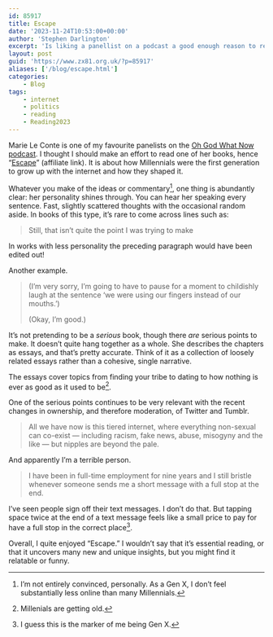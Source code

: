 ```yaml
---
id: 85917
title: Escape
date: '2023-11-24T10:53:00+00:00'
author: 'Stephen Darlington'
excerpt: 'Is liking a panellist on a podcast a good enough reason to read one of their books? I find out.'
layout: post
guid: 'https://www.zx81.org.uk/?p=85917'
aliases: ['/blog/escape.html']
categories:
    - Blog
tags:
    - internet
    - politics
    - reading
    - Reading2023
---
```


Marie Le Conte is one of my favourite panelists on the [Oh God What Now podcast](https://www.podmasters.co.uk/oh-god-what-now). I thought I should make an effort to read one of her books, hence “[Escape](https://amzn.to/470vUT0)” (affiliate link). It is about how Millennials were the first generation to grow up with the internet and how they shaped it.

Whatever you make of the ideas or commentary[^1], one thing is abundantly clear: her personality shines through. You can hear her speaking every sentence. Fast, slightly scattered thoughts with the occasional random aside. In books of this type, it’s rare to come across lines such as:

> Still, that isn’t quite the point I was trying to make

In works with less personality the preceding paragraph would have been edited out!

Another example.

> (I’m very sorry, I’m going to have to pause for a moment to childishly laugh at the sentence ‘we were using our fingers instead of our mouths.’)
> 
> (Okay, I’m good.)

It’s not pretending to be a *serious* book, though there *are* serious points to make. It doesn’t quite hang together as a whole. She describes the chapters as essays, and that’s pretty accurate. Think of it as a collection of loosely related essays rather than a cohesive, single narrative.

The essays cover topics from finding your tribe to dating to how nothing is ever as good as it used to be[^2].

One of the serious points continues to be very relevant with the recent changes in ownership, and therefore moderation, of Twitter and Tumblr.

> All we have now is this tiered internet, where everything non-sexual can co-exist — including racism, fake news, abuse, misogyny and the like — but nipples are beyond the pale.

And apparently I’m a terrible person.

> I have been in full-time employment for nine years and I still bristle whenever someone sends me a short message with a full stop at the end.

I’ve seen people sign off their text messages. I don’t do that. But tapping space twice at the end of a text message feels like a small price to pay for have a full stop in the correct place[^3].

Overall, I quite enjoyed “Escape.” I wouldn’t say that it’s essential reading, or that it uncovers many new and unique insights, but you might find it relatable or funny.

[^1]: I’m not entirely convinced, personally. As a Gen X, I don’t feel substantially less online than many Millennials.

[^2]: Millenials are getting old.

[^3]: I guess this is the marker of me being Gen X.
